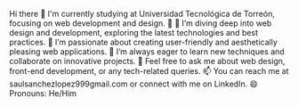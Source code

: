 Hi there 👋
I'm currently studying at Universidad Tecnológica de Torreón, focusing on web development and design. 🌱
🔭 I’m diving deep into web design and development, exploring the latest technologies and best practices.
🌟 I’m passionate about creating user-friendly and aesthetically pleasing web applications.
🤔 I’m always eager to learn new techniques and collaborate on innovative projects.
💬 Feel free to ask me about web design, front-end development, or any tech-related queries.
📫 You can reach me at saulsanchezlopez999gmail.com or connect with me on LinkedIn.
😄 Pronouns: He/Him


